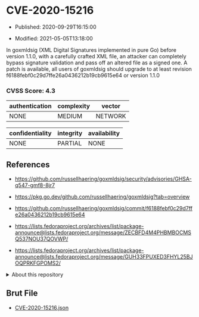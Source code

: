 # CVE-2020-15216

- Published: 2020-09-29T16:15:00

- Modified: 2021-05-05T13:18:00

In goxmldsig (XML Digital Signatures implemented in pure Go) before version 1.1.0, with a carefully crafted XML file, an attacker can completely bypass signature validation and pass off an altered file as a signed one. A patch is available, all users of goxmldsig should upgrade to at least revision f6188febf0c29d7ffe26a0436212b19cb9615e64 or version 1.1.0

### CVSS Score: **4.3**

| authentication | complexity | vector |
| --- | --- | --- |
| NONE | MEDIUM | NETWORK |

| confidentiality | integrity | availability |
| --- | --- | --- |
| NONE | PARTIAL | NONE |

## References

* https://github.com/russellhaering/goxmldsig/security/advisories/GHSA-q547-gmf8-8jr7

* https://pkg.go.dev/github.com/russellhaering/goxmldsig?tab=overview

* https://github.com/russellhaering/goxmldsig/commit/f6188febf0c29d7ffe26a0436212b19cb9615e64

* https://lists.fedoraproject.org/archives/list/package-announce@lists.fedoraproject.org/message/ZECBFD4M4PHBMBOCMSQ537NOU37QOVWP/

* https://lists.fedoraproject.org/archives/list/package-announce@lists.fedoraproject.org/message/GUH33FPUXED3FHYL25BJOQPRKFGPOMS2/

<details>
<summary>About this repository</summary> 

  This repository is part of the project [Live Hack CVE](https://github.com/Live-Hack-CVE). Main website can be found [www.live-hack.org](https://www.live-hack.org) 
  
  Made by [Sn0wAlice](https://github.com/Sn0wAlice) for the people that care about security and need to have a feed of the latest CVEs. Hope you enjoy it, don't forget to star the repo and follow me on [Twitter](https://twitter.com/Sn0wAlice) and [Github](https://github.com/Sn0wAlice). And that is my [personnal website](https://www.alice-snow.me/)

  - [Home Page](https://github.com/Live-Hack-CVE)
  - [Framework](https://github.com/Live-Hack-CVE/cve-framework)
  - [CVE database](https://github.com/Live-Hack-CVE/full_database)
  - [Changelog](https://github.com/Live-Hack-CVE/Changelog)
</details>

## Brut File

* [CVE-2020-15216.json](https://raw.githubusercontent.com/Live-Hack-CVE/full_database/main/cves/2020/CVE-2020-15216.json)

